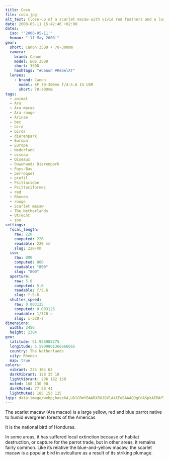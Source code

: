 ```yaml
---
title: Coco
file: coco.jpg
alt_text: Close-up of a scarlet macaw with vivid red feathers and a large curved beak.
date: 2008-05-11 15:42:46 +02:00
dates:
  iso: "'2008-05-11'"
  human: "'11 May 2008'"
gear:
  short: Canon 350D + 70-300mm
  camera:
    brand: Canon
    model: EOS 350D
    short: 350D
    hashtags: "#Canon #RebelXT"
  lenses:
    - brand: Canon
      model: EF 70-300mm f/4-5.6 IS USM
      short: 70-300mm
tags:
  - animal
  - Ara
  - Ara macao
  - Ara rouge
  - Arinae
  - bec
  - bird
  - birds
  - dierenpark
  - Europa
  - Europe
  - Nederland
  - oiseau
  - Oiseaux
  - Ouwehands Dierenpark
  - Pays-Bas
  - perroquet
  - profil
  - Psittacidae
  - Psittaciformes
  - red
  - Rhenen
  - rouge
  - Scarlet macaw
  - The Netherlands
  - Utrecht
  - zoo
settings:
  focal_length:
    raw: 220
    computed: 220
    readable: 220 mm
    slug: 220-mm
  iso:
    raw: 800
    computed: 800
    readable: "800"
    slug: "800"
  aperture:
    raw: 5.6
    computed: 5.6
    readable: ƒ/5.6
    slug: f-5-6
  shutter_speed:
    raw: 0.003125
    computed: 0.003125
    readable: 1/320 s
    slug: 1-320-s
dimensions:
  width: 3456
  height: 2304
geo:
  latitude: 51.956985275
  longitude: 5.5909801366666665
  country: The Netherlands
  city: Rhenen
  map: true
colors:
  vibrant: 234 104 62
  darkVibrant: 128 35 18
  lightVibrant: 206 182 150
  muted: 168 130 98
  darkMuted: 77 58 41
  lightMuted: 185 153 125
lqip: data:image/webp;base64,UklGRmYBAABXRUJQVlA4IFoBAAAQDgCdASpkAEMAP3GiyVq0v7+wrbZsY/AuCUAY0DyARxXvAmVyJcXIyRi2V04IkgS05zyAD1x7fUvCnvfanN4RJ4LQHXB7Tyo+g6kDWENFcb2W1pdEDfTSMOrlMTWNVRr5QOtc81HWhPSgzaISj82OEZ1wu0d1us+AAP602W5nVTvPp4umLk6zC3EmMXLgnQAuOsMrXNNw0qufI2wpGUu6czeYj/XVpVwAff+uqHRjZapzGhGbsySlzpsFV9IvJXDrj+Ny16Re0ReMVS1eZKKTfxSawYdHZj4OyXDUQiT36bVmUKnecpvGxesLEy5P7OPgMkqGY0+EGISuKpBuReSHFdPIKxKRpWYhHbt253NkuDqOYIUjManW2ESQTUDpnOsiho0gd7saAoXuN+zfZae1zAxnbNJLa1vceg93ARAKarB0Rpj75BjsyTkWajTkWi2QA/K4KaQuwAAA
---
```


The scarlet macaw (Ara macao) is a large yellow, red and blue parrot native to humid evergreen forests of the Americas

It is the national bird of Honduras.

In some areas, it has suffered local extinction because of habitat destruction, or capture for the parrot trade, but in other areas, it remains fairly common. Like its relative the blue-and-yellow macaw, the scarlet macaw is a popular bird in aviculture as a result of its striking plumage.
